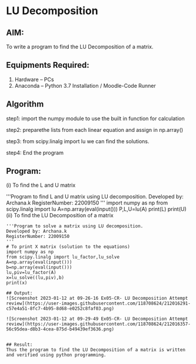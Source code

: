 # LU Decomposition 

## AIM:
To write a program to find the LU Decomposition of a matrix.

## Equipments Required:
1. Hardware – PCs
2. Anaconda – Python 3.7 Installation / Moodle-Code Runner

## Algorithm
step1:
import the numpy module to use the built in function for calculation

step2:
preparethe lists from each linear equation and assign in np.array()

step3:
from scipy.linalg import lu we can find the solutions.

step4:
End the program


## Program:
(i) To find the L and U matrix

'''Program to find L and U matrix using LU decomposition.
Developed by: Archana.k
RegisterNumber: 22009150
'''
import numpy as np
from scipy.linalg import lu
A=np.array(eval(input()))
P,L,U=lu(A)
print(L)
print(U)
(ii) To find the LU Decomposition of a matrix
```
'''Program to solve a matrix using LU decomposition.
Developed by: Archana.k
RegisterNumber: 22009150
'''
# To print X matrix (solution to the equations)
import numpy as np
from scipy.linalg import lu_factor,lu_solve
A=np.array(eval(input()))
b=np.array(eval(input()))
lu,piv=lu_factor(A)
x=lu_solve((lu,piv),b)
print(x)

## Output:
![Screenshot 2023-01-12 at 09-26-16 Ex05-CR- LU Decomposition Attempt review](https://user-images.githubusercontent.com/118708624/212016291-c57e4a51-8fc7-4b95-8d68-e0252c8faf03.png)

![Screenshot 2023-01-12 at 09-29-49 Ex05-CR- LU Decomposition Attempt review](https://user-images.githubusercontent.com/118708624/212016357-56c95dea-d8b3-4cea-875d-b49439ef3636.png)


## Result:
Thus the program to find the LU Decomposition of a matrix is written and verified using python programming.

